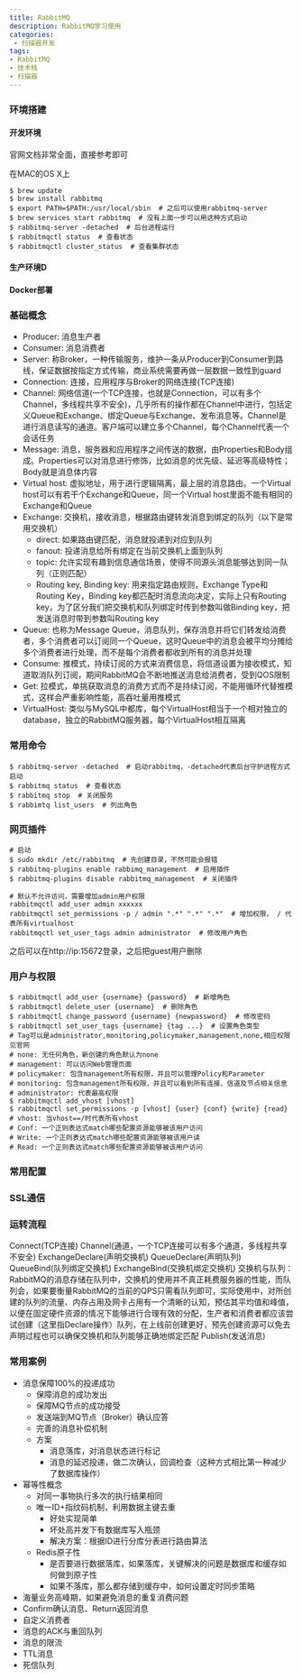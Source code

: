 ```yaml
---
title: RabbitMQ
description: RabbitMQ学习使用
categories:
 - 扫描器开发
tags:
- RabbitMQ
- 技术栈
- 扫描器 
---
```



### 环境搭建
#### 开发环境
官网文档非常全面，直接参考即可

在MAC的OS X上
```
$ brew update
$ brew install rabbitmq
$ export PATH=$PATH:/usr/local/sbin  # 之后可以使用rabbitmq-server
$ brew services start rabbitmq  # 没有上面一步可以用这种方式启动
$ rabbitmq-server -detached  # 后台进程运行
$ rabbitmqctl status  # 查看状态
$ rabbitmqctl cluster_status  # 查看集群状态
```

#### 生产环境D


#### Docker部署

### 基础概念
* Producer: 消息生产者
* Consumer: 消息消费者
* Server: 称Broker，一种传输服务，维护一条从Producer到Consumer到路线，保证数据按指定方式传输，商业系统需要再做一层数据一致性到guard
* Connection: 连接，应用程序与Broker的网络连接(TCP连接)
* Channel: 网络信道(一个TCP连接，也就是Connection，可以有多个Channel，多线程共享不安全)，几乎所有的操作都在Channel中进行，包括定义Queue和Exchange、绑定Queue与Exchange、发布消息等。Channel是进行消息读写的通道。客户端可以建立多个Channel，每个Channel代表一个会话任务
* Message: 消息，服务器和应用程序之间传送的数据，由Properties和Body组成。Properties可以对消息进行修饰，比如消息的优先级、延迟等高级特性；Body就是消息体内容
* Virtual host: 虚拟地址，用于进行逻辑隔离，最上层的消息路由。一个Virtual host可以有若干个Exchange和Queue，同一个Virtual host里面不能有相同的Exchange和Queue
* Exchange: 交换机，接收消息，根据路由键转发消息到绑定的队列（以下是常用交换机）
    * direct: 如果路由键匹配，消息就投递到对应到队列
    * fanout: 投递消息给所有绑定在当前交换机上面到队列
    * topic: 允许实现有趣到信息通信场景，使得不同源头消息能够达到同一队列（正则匹配）
    * Routing key, Binding key: 用来指定路由规则，Exchange Type和Routing Key，Binding key都匹配时消息流向决定，实际上只有Routing key，为了区分我们把交换机和队列绑定时传到参数叫做Binding key，把发送消息时带到参数叫Routing key
* Queue: 也称为Message Queue，消息队列，保存消息并将它们转发给消费者，多个消费者可以订阅同一个Queue，这时Queue中的消息会被平均分摊给多个消费者进行处理，而不是每个消费者都收到所有的消息并处理
* Consume: 推模式，持续订阅的方式来消费信息，将信道设置为接收模式，知道取消队列订阅，期间RabbitMQ会不断地推送消息给消费者，受到QOS限制
* Get: 拉模式，单挑获取消息的消费方式而不是持续订阅，不能用循环代替推模式，这样会严重影响性能，高吞吐量用推模式
* VirtualHost: 类似与MySQL中都库，每个VirtualHost相当于一个相对独立的database，独立的RabbitMQ服务器，每个VirtualHost相互隔离

### 常用命令
```
$ rabbitmq-server -detached  # 启动rabbitmq，-detached代表后台守护进程方式启动
$ rabbitmq status  # 查看状态
$ rabbitmq stop  # 关闭服务
$ rabbimtq list_users  # 列出角色
```

### 网页插件
```
# 启动
$ sudo mkdir /etc/rabbitmq  # 先创建目录，不然可能会报错
$ rabbitmq-plugins enable rabbimq_management  # 启用插件
$ rabbitmq-plugins disable rabbitmq_management  # 关闭插件

# 默认不允许访问，需要增加admin用户权限
rabbitmqctl add_user admin xxxxxx
rabbitmqctl set_permissions -p / admin ".*" ".*" ".*"  # 增加权限， / 代表所有virtualhost
rabbitmqctl set_user_tags admin administrator  # 修改用户角色
```
之后可以在http://ip:15672登录，之后把guest用户删除


### 用户与权限
```
$ rabbitmqctl add_user {username} {password}  # 新增角色
$ rabbitmqctl delete_user {username}  # 删除角色
$ rabbitmqctl change_password {username} {newpassword}  # 修改密码
$ rabbitmqctl set_user_tags {username} {tag ...}  # 设置角色类型
# Tag可以是administrator,monitoring,policymaker,management,none,相应权限见官网
# none: 无任何角色，新创建的角色默认为none
# management: 可以访问Web管理页面
# policymaker: 包含management所有权限，并且可以管理Policy和Parameter
# monitoring: 包含management所有权限，并且可以看到所有连接、信道及节点相关信息
# administrator: 代表最高权限
$ rabbitmqctl add_vhost [vhost]
$ rabbitmqctl set_permissions -p [vhost] {user} {conf} {write} {read}
# vhost: 当vhost==/时代表所有vhost
# Conf: 一个正则表达式match哪些配置资源能够被该用户访问
# Write: 一个正则表达式match哪些配置资源能够被该用户读
# Read: 一个正则表达式match哪些配置资源能够被该用户访问
```

### 常用配置

### SSL通信

### 运转流程
Connect(TCP连接)
Channel(通道，一个TCP连接可以有多个通道，多线程共享不安全)
ExchangeDeclare(声明交换机)
QueueDeclare(声明队列)
QueueBind(队列绑定交换机)
ExchangeBind(交换机绑定交换机)
交换机与队列：RabbitMQ的消息存储在队列中，交换机的使用并不真正耗费服务器的性能，而队列会，如果要衡量RabbitMQ的当前的QPS只需看队列即可，实际使用中，对所创建的队列的流量、内存占用及网卡占用有一个清晰的认知，预估其平均值和峰值，以便在固定硬件资源的情况下能够进行合理有效的分配，生产者和消费者都应该尝试创建（这里指Declare操作）队列，在上线前创建更好，预先创建资源可以免去声明过程也可以确保交换机和队列能够正确地绑定匹配
Publish(发送消息)

### 常用案例
* 消息保障100%的投递成功
    * 保障消息的成功发出
    * 保障MQ节点的成功接受
    * 发送端到MQ节点（Broker）确认应答
    * 完善的消息补偿机制
    * 方案
        * 消息落库，对消息状态进行标记
        * 消息的延迟投递，做二次确认，回调检查（这种方式相比第一种减少了数据库操作）
* 幂等性概念
    * 对同一事物执行多次的执行结果相同
    * 唯一ID+指纹码机制，利用数据主键去重
        * 好处实现简单
        * 坏处高并发下有数据库写入瓶颈
        * 解决方案：根据ID进行分库分表进行路由算法
    * Redis原子性
        * 是否要进行数据落库，如果落库，关键解决的问题是数据库和缓存如何做到原子性
        * 如果不落库，那么都存储到缓存中，如何设置定时同步策略
* 海量业务高峰期，如果避免消息的重复消费问题
* Confirm确认消息、Return返回消息
* 自定义消费者
* 消息的ACK与重回队列
* 消息的限流
* TTL消息
* 死信队列

